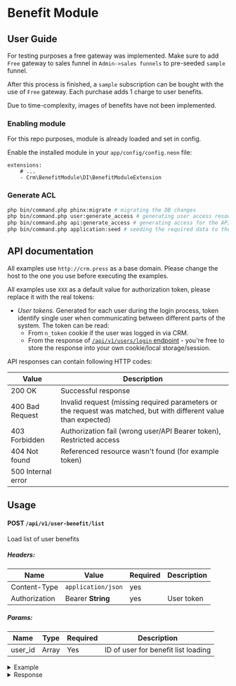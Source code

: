 # Benefit Module

## User Guide

For testing purposes a free gateway was implemented. Make sure to add `Free` gateway to sales funnel in `Admin->sales funnels` to pre-seeded
`sample` funnel.

After this process is finished, a `sample` subscription can be bought with the use of `Free` gateway. Each purchase adds 1 charge to user benefits.

Due to time-complexity, images of benefits have not been implemented.

### Enabling module

For this repo purposes, module is already loaded and set in config.

Enable the installed module in your `app/config/config.neon` file:

```neon
extensions:
	# ...
	- Crm\BenefitModule\DI\BenefitModuleExtension
```

### Generate ACL

```bash
php bin/command.php phinx:migrate # migrating the DB changes
php bin/command.php user:generate_access # generating user access resources
php bin/command.php api:generate_access # generating access for the API endpoints
php bin/command.php application:seed # seeding the required data to the DB
```

## API documentation

All examples use `http://crm.press` as a base domain. Please change the host to the one you use
before executing the examples.

All examples use `XXX` as a default value for authorization token, please replace it with the
real tokens:

* *User tokens.* Generated for each user during the login process, token identify single user when communicating between
  different parts of the system. The token can be read:
    * From `n_token` cookie if the user was logged in via CRM.
    * From the response of [`/api/v1/users/login` endpoint](https://github.com/remp2020/crm-users-module#post-apiv1userslogin) -
      you're free to store the response into your own cookie/local storage/session.

API responses can contain following HTTP codes:

| Value              | Description                                                                                                      |
|--------------------|------------------------------------------------------------------------------------------------------------------|
| 200 OK             | Successful response                                                                                              |
| 400 Bad Request    | Invalid request (missing required parameters or the request was matched, but with different value than expected) |
| 403 Forbidden      | Authorization fail (wrong user/API Bearer token), Restricted access                                              |
| 404 Not found      | Referenced resource wasn't found (for example token)                                                             |
| 500 Internal error |                                                                                                                  |

## Usage

#### POST `/api/v1/user-benefit/list`

Load list of user benefits

##### *Headers:*

| Name          | Value              | Required | Description |
|---------------|--------------------|----------|-------------|
| Content-Type  | `application/json` | yes      |             |
| Authorization | Bearer **String**  | yes      | User token  |

##### *Params:*

| Name    | Type    | Required | Description                         |
|---------|---------|----------|-------------------------------------|
| user_id | Array   | Yes      | ID of user for benefit list loading |

<details>
<summary>Example</summary>

```shell
curl -X POST \
  https://crm.press/api/v1/user-benefit/list \
  -H 'Authorization: Bearer XXX' \
  -H 'Content-Type: application/json' \
  -d '{"user_id":1}'
```

</details>

<details>
<summary>Response</summary>

```json5
{
  "status": "ok",
  "data": {
    "user_id": 1,
    "benefits": {
      "5": {
        "id": 5,
        "title": "a",
        "code": "b",
        "image": null,
        "valid_from": "2023-09-05T00:00:00+02:00",
        "valid_to": "2023-09-22T00:00:00+02:00"
      },
      "6": {
        "id": 6,
        "title": "b",
        "code": "sd",
        "image": null,
        "valid_from": "2023-09-03T00:00:00+02:00",
        "valid_to": "2023-09-20T00:00:00+02:00"
      }
    }
  }
}
```

</details>